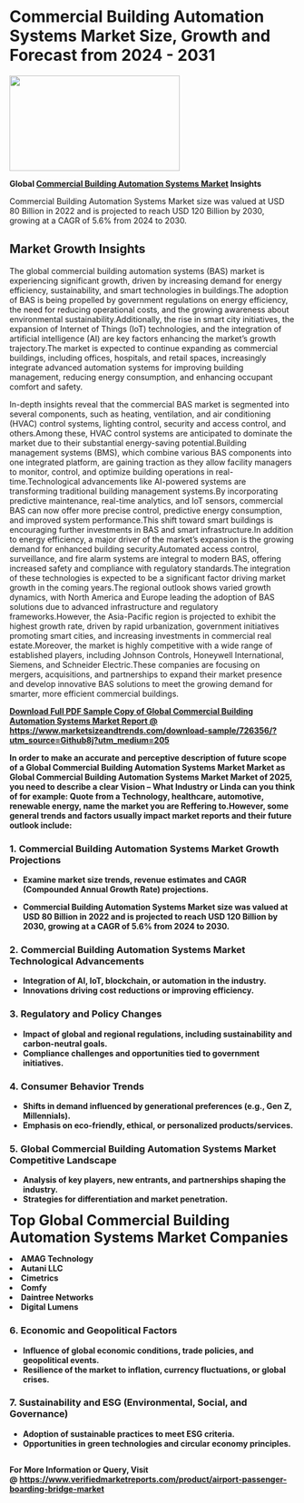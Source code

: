 <H1>Commercial Building Automation Systems Market Size, Growth and Forecast from 2024 - 2031</H1><img class="aligncenter size-medium wp-image-584254" src="https://thirdeyenews.in/wp-content/uploads/2024/09/Global-Market-Research-300x168.jpeg" alt="" width="300" height="168" /><p><strong>Global&nbsp;<a href="https://www.marketsizeandtrends.com/download-sample/726356/?utm_source=Github8j?utm_medium=205">Commercial Building Automation Systems Market</a> Insights</strong></p><p>Commercial Building Automation Systems Market size was valued at USD 80 Billion in 2022 and is projected to reach USD 120 Billion by 2030, growing at a CAGR of 5.6% from 2024 to 2030.</p><p><h2>Market Growth Insights</h2> <p>The global commercial building automation systems (BAS) market is experiencing significant growth, driven by increasing demand for energy efficiency, sustainability, and smart technologies in buildings.The adoption of BAS is being propelled by government regulations on energy efficiency, the need for reducing operational costs, and the growing awareness about environmental sustainability.Additionally, the rise in smart city initiatives, the expansion of Internet of Things (IoT) technologies, and the integration of artificial intelligence (AI) are key factors enhancing the market’s growth trajectory.The market is expected to continue expanding as commercial buildings, including offices, hospitals, and retail spaces, increasingly integrate advanced automation systems for improving building management, reducing energy consumption, and enhancing occupant comfort and safety.</p> <p><strong><a href="#"></a></strong></p> <p>In-depth insights reveal that the commercial BAS market is segmented into several components, such as heating, ventilation, and air conditioning (HVAC) control systems, lighting control, security and access control, and others.Among these, HVAC control systems are anticipated to dominate the market due to their substantial energy-saving potential.Building management systems (BMS), which combine various BAS components into one integrated platform, are gaining traction as they allow facility managers to monitor, control, and optimize building operations in real-time.Technological advancements like AI-powered systems are transforming traditional building management systems.By incorporating predictive maintenance, real-time analytics, and IoT sensors, commercial BAS can now offer more precise control, predictive energy consumption, and improved system performance.This shift toward smart buildings is encouraging further investments in BAS and smart infrastructure.In addition to energy efficiency, a major driver of the market’s expansion is the growing demand for enhanced building security.Automated access control, surveillance, and fire alarm systems are integral to modern BAS, offering increased safety and compliance with regulatory standards.The integration of these technologies is expected to be a significant factor driving market growth in the coming years.The regional outlook shows varied growth dynamics, with North America and Europe leading the adoption of BAS solutions due to advanced infrastructure and regulatory frameworks.However, the Asia-Pacific region is projected to exhibit the highest growth rate, driven by rapid urbanization, government initiatives promoting smart cities, and increasing investments in commercial real estate.Moreover, the market is highly competitive with a wide range of established players, including Johnson Controls, Honeywell International, Siemens, and Schneider Electric.These companies are focusing on mergers, acquisitions, and partnerships to expand their market presence and develop innovative BAS solutions to meet the growing demand for smarter, more efficient commercial buildings.</p> <p><strong><a href="#"></p><p><span class=""><strong>Download Full PDF Sample Copy of Global Commercial Building Automation Systems Market Report</strong> @ <a href="https://www.marketsizeandtrends.com/download-sample/726356/?utm_source=Github8j?utm_medium=205" target="_blank">https://www.marketsizeandtrends.com/download-sample/726356/?utm_source=Github8j?utm_medium=205</a></span></p><p>In order to make an accurate and perceptive description of future scope of a Global&nbsp;Commercial Building Automation Systems Market Market as Global&nbsp;Commercial Building Automation Systems Market Market of 2025, you need to describe a clear Vision &ndash; What Industry or Linda can you think of for example: Quote from a Technology, healthcare, automotive, renewable energy, name the market you are Reffering to.However, some general trends and factors usually impact market reports and their future outlook include:</p><h3>1.&nbsp;<strong>Commercial Building Automation Systems Market Growth Projections</strong></h3><ul><li>Examine market size trends, revenue estimates and CAGR (Compounded Annual Growth Rate) projections.</li><li><p>Commercial Building Automation Systems Market size was valued at USD 80 Billion in 2022 and is projected to reach USD 120 Billion by 2030, growing at a CAGR of 5.6% from 2024 to 2030.</p></li></ul><h3>2.&nbsp;<strong>Commercial Building Automation Systems Market Technological Advancements</strong></h3><ul><li>Integration of AI, IoT, blockchain, or automation in the industry.</li><li>Innovations driving cost reductions or improving efficiency.</li></ul><h3>3.&nbsp;<strong>Regulatory and Policy Changes</strong></h3><ul><li>Impact of global and regional regulations, including sustainability and carbon-neutral goals.</li><li>Compliance challenges and opportunities tied to government initiatives.</li></ul><h3>4.&nbsp;<strong>Consumer Behavior Trends</strong></h3><ul><li>Shifts in demand influenced by generational preferences (e.g., Gen Z, Millennials).</li><li>Emphasis on eco-friendly, ethical, or personalized products/services.</li></ul><h3>5.&nbsp;<strong>Global Commercial Building Automation Systems Market Competitive Landscape</strong></h3><ul><li>Analysis of key players, new entrants, and partnerships shaping the industry.</li><li>Strategies for differentiation and market penetration.</li></ul><p data-pm-slice="1 1 []"><span style="color: inherit; font-family: inherit; font-size: 25px;">Top Global Commercial Building Automation Systems Market Companies</span></p><div class="" data-test-id=""><p><li>AMAG Technology</li><li> Autani LLC</li><li> Cimetrics</li><li> Comfy</li><li> Daintree Networks</li><li> Digital Lumens</li></p></div><h3>6.&nbsp;<strong>Economic and Geopolitical Factors</strong></h3><ul><li>Influence of global economic conditions, trade policies, and geopolitical events.</li><li>Resilience of the market to inflation, currency fluctuations, or global crises.</li></ul><h3>7.&nbsp;<strong>Sustainability and ESG (Environmental, Social, and Governance)</strong></h3><ul><li>Adoption of sustainable practices to meet ESG criteria.</li><li>Opportunities in green technologies and circular economy principles.</li></ul><h2><strong style="font-size: 14px;">For More Information or Query, Visit @&nbsp;</strong><a style="background-color: #ffffff; font-size: 14px;" href="https://www.marketsizeandtrends.com/report/commercial-building-automation-systems-market/" target="_blank">https://www.verifiedmarketreports.com/product/airport-passenger-boarding-bridge-market</a></h2>